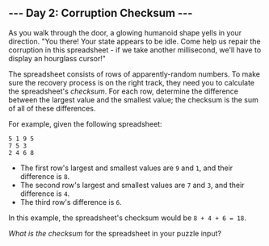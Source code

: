 ## \--- Day 2: Corruption Checksum ---

As you walk through the door, a glowing humanoid shape yells in your
direction. "You there\! Your state appears to be idle. Come help us
repair the corruption in this spreadsheet - if we take another
millisecond, we'll have to display an hourglass cursor\!"

The spreadsheet consists of rows of apparently-random numbers. To make
sure the recovery process is on the right track, they need you to
calculate the spreadsheet's *checksum*. For each row, determine the
difference between the largest value and the smallest value; the
checksum is the sum of all of these differences.

For example, given the following spreadsheet:

    5 1 9 5
    7 5 3
    2 4 6 8

  - The first row's largest and smallest values are `9` and `1`, and
    their difference is `8`.
  - The second row's largest and smallest values are `7` and `3`, and
    their difference is `4`.
  - The third row's difference is `6`.

In this example, the spreadsheet's checksum would be `8 + 4 + 6 = 18`.

*What is the checksum* for the spreadsheet in your puzzle input?

